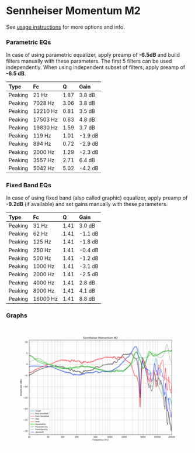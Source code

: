 # Sennheiser Momentum M2
See [usage instructions](https://github.com/jaakkopasanen/AutoEq#usage) for more options and info.

### Parametric EQs
In case of using parametric equalizer, apply preamp of **-6.5dB** and build filters manually
with these parameters. The first 5 filters can be used independently.
When using independent subset of filters, apply preamp of **-6.5 dB**.

| Type    | Fc       |    Q | Gain    |
|:--------|:---------|:-----|:--------|
| Peaking | 21 Hz    | 1.87 | 3.8 dB  |
| Peaking | 7028 Hz  | 3.06 | 3.8 dB  |
| Peaking | 12210 Hz | 0.81 | 3.5 dB  |
| Peaking | 17503 Hz | 0.63 | 4.8 dB  |
| Peaking | 19830 Hz | 1.59 | 3.7 dB  |
| Peaking | 119 Hz   | 1.01 | -1.9 dB |
| Peaking | 894 Hz   | 0.72 | -2.9 dB |
| Peaking | 2000 Hz  | 1.29 | -2.3 dB |
| Peaking | 3557 Hz  | 2.71 | 6.4 dB  |
| Peaking | 5042 Hz  | 5.02 | -4.2 dB |

### Fixed Band EQs
In case of using fixed band (also called graphic) equalizer, apply preamp of **-9.2dB**
(if available) and set gains manually with these parameters.

| Type    | Fc       |    Q | Gain    |
|:--------|:---------|:-----|:--------|
| Peaking | 31 Hz    | 1.41 | 3.0 dB  |
| Peaking | 62 Hz    | 1.41 | -1.1 dB |
| Peaking | 125 Hz   | 1.41 | -1.8 dB |
| Peaking | 250 Hz   | 1.41 | -0.4 dB |
| Peaking | 500 Hz   | 1.41 | -1.2 dB |
| Peaking | 1000 Hz  | 1.41 | -3.1 dB |
| Peaking | 2000 Hz  | 1.41 | -2.5 dB |
| Peaking | 4000 Hz  | 1.41 | 2.8 dB  |
| Peaking | 8000 Hz  | 1.41 | 4.1 dB  |
| Peaking | 16000 Hz | 1.41 | 8.8 dB  |

### Graphs
![](./Sennheiser%20Momentum%20M2.png)